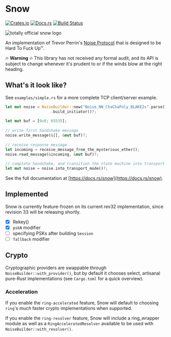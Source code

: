 # Snow

[![Crates.io](https://img.shields.io/crates/v/snow.svg)](https://crates.io/crates/snow)
[![Docs.rs](https://docs.rs/snow/badge.svg)](https://docs.rs/snow)
[![Build Status](https://travis-ci.org/mcginty/snow.svg?branch=master)](https://travis-ci.org/mcginty/snow)

![totally official snow logo](https://i.imgur.com/gFgvo49.jpg?1)

An implementation of Trevor Perrin's [Noise Protocol](https://noiseprotocol.org/) that is designed to be
Hard To Fuck Up™.

🔥 **Warning** 🔥 This library has not received any formal audit, and its API is subject to change whenever it's
prudent to or if the winds blow at the right heading.

## What's it look like?
See `examples/simple.rs` for a more complete TCP client/server example.

```rust
let mut noise = NoiseBuilder::new("Noise_NN_ChaChaPoly_BLAKE2s".parse()?)
                    .build_initiator()?;
 
let mut buf = [0u8; 65535];
 
// write first handshake message
noise.write_message(&[], &mut buf)?;
 
// receive response message
let incoming = receive_message_from_the_mysterious_ether();
noise.read_message(&incoming, &mut buf)?;
 
// complete handshake, and transition the state machine into transport mode
let mut noise = noise.into_transport_mode()?;
```

See the full documentation at [https://docs.rs/snow](https://docs.rs/snow).


## Implemented

Snow is currently feature-frozen on its current rev32 implementation, since revision 33 will
be releasing shortly.

- [x] Rekey()
- [x] `pskN` modifier
- [ ] specifying PSKs after building `Session`
- [ ] `fallback` modifier

## Crypto
Cryptographic providers are swappable through `NoiseBuilder::with_provider()`, but by default it chooses select, artisanal
pure-Rust implementations (see `Cargo.toml` for a quick overview).

### Acceleration

If you enable the `ring-accelerated` feature, Snow will default to choosing `ring`'s *much* faster crypto implementations when supported.

If you enable the `ring-resolver` feature, Snow will include a ring_wrapper module as well as a `RingAcceleratedResolver` available to be used with `NoiseBuilder::with_resolver()`.

